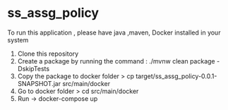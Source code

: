 # ss_assg_policy

To run this application , please have java ,maven, Docker installed in your system

1. Clone this repository
2. Create a package by running the command : ./mvnw clean package -DskipTests
3. Copy the package to docker folder > cp target/ss_assg_policy-0.0.1-SNAPSHOT.jar src/main/docker
4. Go to docker folder > cd src/main/docker
5. Run ->  docker-compose up    

